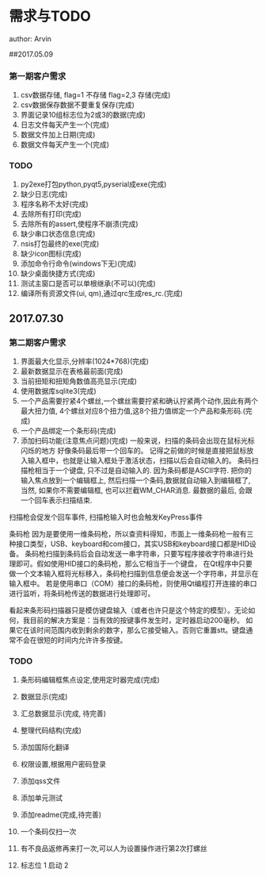 # 需求与TODO
author: Arvin

##2017.05.09
### 第一期客户需求
1. csv数据存储, flag=1 不存储 flag=2,3 存储(完成)
2. csv数据保存数据不要重复保存(完成)
3. 界面记录10组标志位为2或3的数据(完成)
4. 日志文件每天产生一个(完成)
5. 数据文件加上日期(完成)
6. 数据文件每天产生一个(完成)

### TODO
1. py2exe打包python,pyqt5,pyserial成exe(完成)
2. 缺少日志(完成)
3. 程序名称不太好(完成)
4. 去除所有打印(完成)
5. 去除所有的assert,使程序不崩溃(完成)
6. 缺少串口状态信息(完成)
7. nsis打包最终的exe(完成)
8. 缺少icon图标(完成)
9. 添加命令行命令(windows下无)(完成)
10. 缺少桌面快捷方式(完成)
11. 测试主窗口是否可以单根继承(不可以)(完成)
12. 编译所有资源文件(ui, qm),通过qrc生成res_rc.(完成)

## 2017.07.30
### 第二期客户需求
1. 界面最大化显示,分辨率(1024*768)(完成)
2. 最新数据显示在表格最前面(完成)
3. 当前扭矩和扭矩角数值高亮显示(完成)
4. 使用数据库sqlite3(完成)
5. 一个产品需要拧紧4个螺丝,一个螺丝需要拧紧和确认拧紧两个动作,因此有两个最大扭力值, 4个螺丝对应8个扭力值,这8个扭力值绑定一个产品和条形码.(完成)
6. 一个产品绑定一个条形码(完成)
7. 添加扫码功能(注意焦点问题)(完成)
一般来说，扫描的条码会出现在鼠标光标闪烁的地方
好像条码最后带一个回车的。
记得之前做的时候是直接把鼠标放入输入框中，也就是让输入框处于激活状态，扫描以后会自动输入的。
条码扫描枪相当于一个键盘, 只不过是自动输入的. 因为条码都是ASCII字符.
把你的输入焦点放到一个编辑框上, 然后扫描一个条码,数据就自动输入到编辑框了, 当然, 如果你不需要编辑框, 也可以拦截WM_CHAR消息.
最数据的最后, 会跟一个回车表示扫描结束.

扫描枪会促发个回车事件, 扫描枪输入时也会触发KeyPress事件

条码枪
因为是要使用一维条码枪，所以查资料得知，市面上一维条码枪一般有三种接口类型，USB、keyboard和com接口，其实USB和keyboard接口都是HID设备。
条码枪扫描到条码后会自动发送一串字符串，只要写程序接收字符串进行处理即可。假如使用HID接口的条码枪，那么它相当于一个键盘，
在Qt程序中只要做一个文本输入框将光标移入，条码枪扫描到信息便会发送一个字符串，并显示在输入框中。
若是使用串口（COM）接口的条码枪，则使用Qt编程打开连接的串口进行监听，将条码枪传送的数据进行处理即可。

看起来条形码扫描器只是模仿键盘输入（或者也许只是这个特定的模型）。无论如何，我目前的解决方案是：当有效的按键事件发生时，定时器启动200毫秒。
如果它在该时间范围内收到剩余的数字，那么它接受输入。否则它重置stt。键盘通常不会在很短的时间内允许许多按键。

### TODO
1. 条形码编辑框焦点设定,使用定时器完成(完成)
2. 数据显示(完成)
3. 汇总数据显示(完成, 待完善)
4. 整理代码结构(完成)

5. 添加国际化翻译
6. 权限设置,根据用户密码登录
7. 添加qss文件
8. 添加单元测试
9. 添加readme(完成,待完善)
10. 一个条码仅扫一次
11. 有不良品返修再来打一次,可以人为设置操作进行第2次打螺丝


12. 标志位
    1 启动
    2  